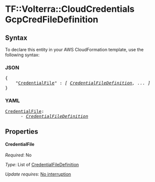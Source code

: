 # TF::Volterra::CloudCredentials GcpCredFileDefinition

## Syntax

To declare this entity in your AWS CloudFormation template, use the following syntax:

### JSON

<pre>
{
    "<a href="#credentialfile" title="CredentialFile">CredentialFile</a>" : <i>[ <a href="credentialfiledefinition.md">CredentialFileDefinition</a>, ... ]</i>
}
</pre>

### YAML

<pre>
<a href="#credentialfile" title="CredentialFile">CredentialFile</a>: <i>
      - <a href="credentialfiledefinition.md">CredentialFileDefinition</a></i>
</pre>

## Properties

#### CredentialFile

_Required_: No

_Type_: List of <a href="credentialfiledefinition.md">CredentialFileDefinition</a>

_Update requires_: [No interruption](https://docs.aws.amazon.com/AWSCloudFormation/latest/UserGuide/using-cfn-updating-stacks-update-behaviors.html#update-no-interrupt)

